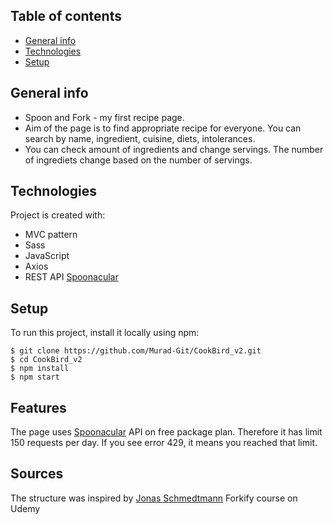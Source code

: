 ## Table of contents
* [General info](#general-info)
* [Technologies](#technologies)
* [Setup](#setup)

## General info
- Spoon and Fork - my first recipe page.
- Aim of the page is to find appropriate recipe for everyone. You can search by name, ingredient, cuisine, diets, intolerances.
- You can check amount of ingredients and change servings. The number of ingrediets change based on the number of servings.
	
## Technologies
Project is created with:
* MVC pattern
* Sass
* JavaScript
* Axios
* REST API [Spoonacular](https://spoonacular.com/food-api)
	
## Setup
To run this project, install it locally using npm:

```
$ git clone https://github.com/Murad-Git/CookBird_v2.git
$ cd CookBird_v2
$ npm install
$ npm start
```

## Features
The page uses [Spoonacular](https://spoonacular.com/food-api) API on free package plan. Therefore it has limit 150 requests per day. If you see error 429, it means you reached that limit.

## Sources
The structure was inspired by [Jonas Schmedtmann](https://www.udemy.com/course/the-complete-javascript-course/) Forkify course on Udemy
